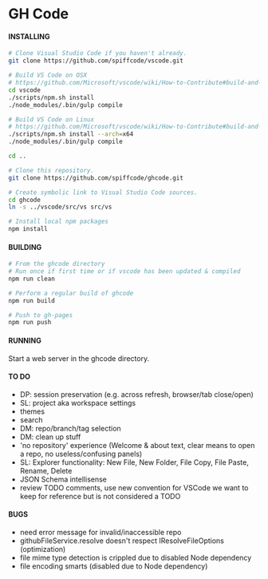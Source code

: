 # GH Code

#### INSTALLING
```bash
# Clone Visual Studio Code if you haven't already.
git clone https://github.com/spiffcode/vscode.git

# Build VS Code on OSX
# https://github.com/Microsoft/vscode/wiki/How-to-Contribute#build-and-run-from-source
cd vscode
./scripts/npm.sh install
./node_modules/.bin/gulp compile

# Build VS Code on Linux
# https://github.com/Microsoft/vscode/wiki/How-to-Contribute#build-and-run-from-source
./scripts/npm.sh install --arch=x64
./node_modules/.bin/gulp compile

cd ..

# Clone this repository.
git clone https://github.com/spiffcode/ghcode.git

# Create symbolic link to Visual Studio Code sources.
cd ghcode
ln -s ../vscode/src/vs src/vs

# Install local npm packages
npm install
```
#### BUILDING
```bash
# From the ghcode directory
# Run once if first time or if vscode has been updated & compiled
npm run clean

# Perform a regular build of ghcode
npm run build

# Push to gh-pages
npm run push
```
#### RUNNING

Start a web server in the ghcode directory.

#### TO DO

* DP: session preservation (e.g. across refresh, browser/tab close/open)
* SL: project aka workspace settings
* themes
* search
* DM: repo/branch/tag selection
* DM: clean up stuff
* 'no repository' experience (Welcome & about text, clear means to open a repo, no useless/confusing panels)
* SL: Explorer functionality: New File, New Folder, File Copy, File Paste, Rename, Delete
* JSON Schema intellisense
* review TODO comments, use new convention for VSCode we want to keep for reference but is not considered a TODO

#### BUGS

* need error message for invalid/inaccessible repo
* githubFileService.resolve doesn't respect IResolveFileOptions (optimization)
* file mime type detection is crippled due to disabled Node dependency
* file encoding smarts (disabled due to Node dependency)
